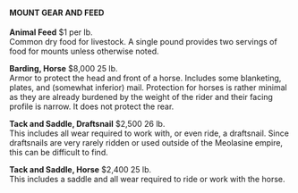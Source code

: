 #### MOUNT GEAR AND FEED

**Animal Feed**		$1 per lb.  
Common dry food for livestock. A single pound provides two servings of food for mounts unless otherwise noted. 

**Barding, Horse** $8,000 25 lb.  
Armor to protect the head and front of a horse. Includes some blanketing, plates, and (somewhat inferior) mail. Protection for horses is rather minimal as they are already burdened by the weight of the rider and their facing profile is narrow. It does not protect the rear.

**Tack and Saddle, Draftsnail** $2,500  26 lb.  
This includes all wear required to work with, or even ride, a draftsnail. Since draftsnails are very rarely ridden or used outside of the Meolasine empire, this can be difficult to find.

**Tack and Saddle, Horse**  $2,400 25 lb.  
This includes a saddle and all wear required to ride or work with the horse.
